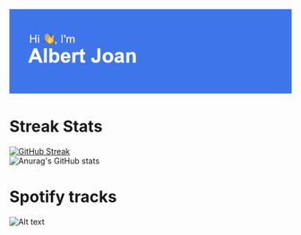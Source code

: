 <img  src="https://github.com/Albert2707/Albert2707/blob/main/header.png" />



# Streak Stats
[![GitHub Streak](http://github-readme-streak-stats.herokuapp.com?user=Albert2707&theme=dark)](https://git.io/streak-stats)<br/>
![Anurag's GitHub stats](https://github-readme-stats.vercel.app/api?username=anuraghazra&show_icons=true&theme=merko)<br/>

# Spotify tracks
![Alt text](https://spotify-recently-played-readme.vercel.app/api?user=82nihz4bc830hxh5o2pijv3kd)<br/>


<!--
**Albert2707/Albert2707** is a ✨ _special_ ✨ repository because its `README.md` (this file) appears on your GitHub profile.

Here are some ideas to get you started:
- 🔭 I’m currently working on ...
- 🌱 I’m currently learning ...
- 👯 I’m looking to collaborate on ...
- 🤔 I’m looking for help with ...
- 💬 Ask me about ...
- 📫 How to reach me: ...
- 😄 Pronouns: ...
- ⚡ Fun fact: ...
-->
